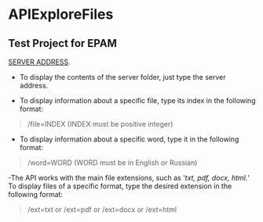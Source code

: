# APIExploreFiles
## Test Project for EPAM

[SERVER ADDRESS](https://api-explore-files.herokuapp.com/).

- To display the contents of the server folder, just type the server address.  

- To display information about a specific file, type its index in the following format: 

> /file=INDEX (INDEX must be positive integer)

- To display information about a specific word, type it in the following format: 

> /word=WORD (WORD must be in English or Russian)

-The API works with the main file extensions, such as '*txt, pdf, docx, html.*'
To display files of a specific format, type the desired extension in the following format:

> /ext=txt or /ext=pdf or /ext=docx or /ext=html

